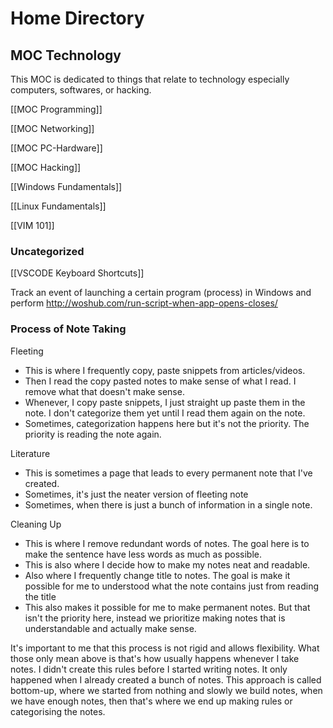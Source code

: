 # Home Directory
## MOC Technology
This MOC is dedicated to things that relate to technology especially computers, softwares, or hacking.

[[MOC Programming]]

[[MOC Networking]]

[[MOC PC-Hardware]]

[[MOC Hacking]]





[[Windows Fundamentals]]

[[Linux Fundamentals]]

[[VIM 101]]



### Uncategorized

[[VSCODE Keyboard Shortcuts]]


Track an event of launching a certain program (process) in Windows and perform
http://woshub.com/run-script-when-app-opens-closes/





### Process of Note Taking
Fleeting
- This is where I frequently copy, paste snippets from articles/videos. 
- Then I read the copy pasted notes to make sense of what I read. I remove what that doesn't make sense. 
- Whenever, I copy paste snippets, I just straight up paste them in the note. I don't categorize them yet until I read them again on the note. 
- Sometimes, categorization happens here but it's not the priority. The priority is reading the note again.

Literature
- This is sometimes a page that leads to every permanent note that I've created.
- Sometimes, it's just the neater version of fleeting note
- Sometimes, when there is just a bunch of information in a single note. 


Cleaning Up
- This is where I remove redundant words of notes. The goal here is to make the sentence have less words as much as possible.
- This is also where I decide how to make my notes neat and readable.
- Also where I frequently change title to notes. The goal is make it possible for me to understood what the note contains just from reading the title
- This also makes it possible for me to make permanent notes. But that isn't the priority here, instead we prioritize making notes that is understandable and actually make sense.

It's important to me that this process is not rigid and allows flexibility. What those only mean above is that's how usually happens whenever I take notes. I didn't create this rules before I started writing notes. It only happened when I already created a bunch of notes. This approach is called bottom-up, where we started from nothing and slowly we build notes, when we have enough notes, then that's where we end up making rules or categorising the notes.